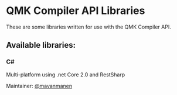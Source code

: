 # QMK Compiler API Libraries
These are some libraries written for use with the QMK Compiler API.

## Available libraries:
### C#
Multi-platform using .net Core 2.0 and RestSharp

Maintainer: [@mavanmanen](https://github.com/mavanmanen)
